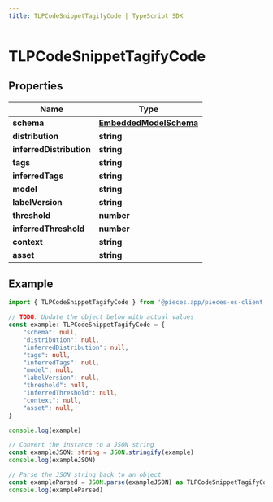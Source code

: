 ```yaml
---
title: TLPCodeSnippetTagifyCode | TypeScript SDK
---
```



# TLPCodeSnippetTagifyCode



## Properties

Name | Type
------------ | -------------
**schema** | [**EmbeddedModelSchema**](EmbeddedModelSchema)
**distribution** | **string**
**inferredDistribution** | **string**
**tags** | **string**
**inferredTags** | **string**
**model** | **string**
**labelVersion** | **string**
**threshold** | **number**
**inferredThreshold** | **number**
**context** | **string**
**asset** | **string**

## Example

```typescript
import { TLPCodeSnippetTagifyCode } from '@pieces.app/pieces-os-client'

// TODO: Update the object below with actual values
const example: TLPCodeSnippetTagifyCode = {
    "schema": null,
    "distribution": null,
    "inferredDistribution": null,
    "tags": null,
    "inferredTags": null,
    "model": null,
    "labelVersion": null,
    "threshold": null,
    "inferredThreshold": null,
    "context": null,
    "asset": null,
}

console.log(example)

// Convert the instance to a JSON string
const exampleJSON: string = JSON.stringify(example)
console.log(exampleJSON)

// Parse the JSON string back to an object
const exampleParsed = JSON.parse(exampleJSON) as TLPCodeSnippetTagifyCode
console.log(exampleParsed)
```


